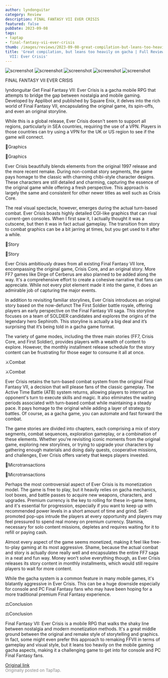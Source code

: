 ```yaml
---
author: lyndonguitar
category: Review
description: FINAL FANTASY VII EVER CRISIS
featured: false
pubDate: 2023-09-08
tags:
- taptap
- final-fantasy-vii-ever-crisis
thumb: /images/reviews/2023-09-08-great-compilation-but-leans-too-heavily-on-gacha--full-review---final-fantasy-vii-ever-cr-0.avif
title: 'Great compilation, but leans too heavily on gacha | Full Review - Final Fantasy
  VII: Ever Crisis'
---
```


<div class="gallery">
  <img src="/images/reviews/2023-09-08-great-compilation-but-leans-too-heavily-on-gacha--full-review---final-fantasy-vii-ever-cr-0.avif" alt="screenshot" />
  <img src="/images/reviews/2023-09-08-great-compilation-but-leans-too-heavily-on-gacha--full-review---final-fantasy-vii-ever-cr-1.avif" alt="screenshot" />
  <img src="/images/reviews/2023-09-08-great-compilation-but-leans-too-heavily-on-gacha--full-review---final-fantasy-vii-ever-cr-2.avif" alt="screenshot" />
  <img src="/images/reviews/2023-09-08-great-compilation-but-leans-too-heavily-on-gacha--full-review---final-fantasy-vii-ever-cr-3.avif" alt="screenshot" />
  <img src="/images/reviews/2023-09-08-great-compilation-but-leans-too-heavily-on-gacha--full-review---final-fantasy-vii-ever-cr-4.avif" alt="screenshot" />
</div>

FINAL FANTASY VII EVER CRISIS

lyndonguitar
Get
Final Fantasy VII: Ever Crisis is a gacha mobile RPG that attempts to bridge the gap between nostalgia and mobile gaming. Developed by Applibot and published by Square Enix, it delves into the rich world of Final Fantasy VII, encapsulating the original game, its spin-offs, and even an original storyline.

While this is a global release, Ever Crisis doesn't seem to support all regions, particularly in SEA countries, requiring the use of a VPN. Players in those countries can try using a VPN for the UK or US region to see if the game will connect.

🎨Graphics

🎨Graphics

Ever Crisis beautifully blends elements from the original 1997 release and the more recent remake. During non-combat story segments, the game pays homage to the classic with charming chibi-style character designs. These characters are still detailed and charming, capturing the essence of the original game while offering a fresh perspective. This approach is largely the same and consistent for other newer titles as well such as Crisis Core.

The real visual spectacle, however, emerges during the actual turn-based combat. Ever Crisis boasts highly detailed CGI-like graphics that can rival current-gen consoles. When I first saw it, I actually thought it was a cutscene, but then it was in fact actual gameplay. The transition from story to combat graphics can be a bit jarring at times, but you get used to it after a while.

📖Story

📖Story

Ever Crisis ambitiously draws from all existing Final Fantasy VII lore, encompassing the original game, Crisis Core, and an original story. More FF7 games like Dirge of Cerberus are also planned to be added along the way. It's a comprehensive effort to create a cohesive narrative that fans can appreciate. While not every plot element made it into the game, it does an admirable job of capturing the major events.

In addition to revisiting familiar storylines, Ever Crisis introduces an original story based on the now-defunct The First Soldier battle royale, offering players an early perspective on the Final Fantasy VII saga. This storyline focuses on a team of SOLDIER candidates and explores the origins of the legendary hero Sephiroth. This storyline is actually a big deal and it’s surprising that it’s being told in a gacha game format.

The variety of game modes, including the three main stories (FF7, Crisis Core, and First Soldier), provides players with a wealth of content to explore. However, the monthly installment release schedule for the story content can be frustrating for those eager to consume it all at once.

⚔️Combat

⚔️Combat

Ever Crisis retains the turn-based combat system from the original Final Fantasy VII, a decision that will please fans of the classic gameplay. The Active Time Battle (ATB) system returns, allowing players to interrupt an opponent's turn to execute skills and magic. It also eliminates the waiting periods associated with turn-based combat while maintaining a steady pace. It pays homage to the original while adding a layer of strategy to battles. Of course, as a gacha game, you can automate and fast forward the combat.

The game stories are divided into chapters, each comprising a mix of story segments, combat sequences, exploration gameplay, or a combination of these elements. Whether you're revisiting iconic moments from the original game, exploring new storylines, or trying to upgrade your characters by gathering enough materials and doing daily quests, cooperative missions, and challenges, Ever Crisis offers variety that keeps players invested.

💎Microtransactions

💎Microtransactions

Perhaps the most controversial aspect of Ever Crisis is its monetization model. The game is free to play, but it heavily relies on gacha mechanics, loot boxes, and battle passes to acquire new weapons, characters, and upgrades. Premium currency is the key to rolling for these in-game items, and it's essential for progression, especially if you want to keep up with recommended power levels in a short amount of time and grind. Self-promoted pop-ups intrude the players at every opportunity and players may feel pressured to spend real money on premium currency. Stamina, necessary for solo content missions, depletes and requires waiting for it to refill or paying cash.

Almost every aspect of the game seems monetized, making it feel like free-to-play gaming at its most aggressive. Shame, because the actual combat and story is actually done really well and encapsulates the entire FF7 saga in a neat and fun way. Money won’t solve everything though, as Ever Crisis releases its story content in monthly installments, which would still require players to wait for more content.

While the gacha system is a common feature in many mobile games, it's blatantly aggressive in Ever Crisis. This can be a huge downside especially for console and PC Final Fantasy fans who may have been hoping for a more traditional premium Final Fantasy experience.

⚖️Conclusion

⚖️Conclusion

Final Fantasy VII: Ever Crisis is a mobile RPG that walks the shaky line between nostalgia and modern monetization methods. It's a great middle ground between the original and remake style of storytelling and graphics. In fact, some might even prefer this approach to remaking FFVII in terms of gameplay and visual style, but it leans too heavily on the mobile gaming gacha aspects, making it a challenging game to get into for console and PC Final Fantasy fans.

[Original link](https://www.taptap.io/post/6261035)<br><span style="font-size: 0.95em; color: #888;">Originally posted on TapTap.</span>